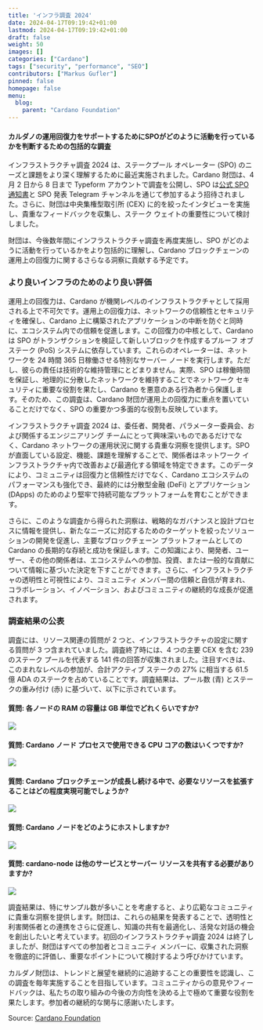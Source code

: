 ```yaml
---
title: 'インフラ調査 2024'
date: 2024-04-17T09:19:42+01:00
lastmod: 2024-04-17T09:19:42+01:00
draft: false
weight: 50
images: []
categories: ["Cardano"]
tags: ["security", "performance", "SEO"]
contributors: ["Markus Gufler"]
pinned: false
homepage: false
menu:
  blog:
    parent: "Cardano Foundation"
---
```


#### カルダノの運用回復力をサポートするためにSPOがどのように活動を行っているかを判断するための包括的な調査

インフラストラクチャ調査 2024 は、ステークプール オペレーター (SPO) のニーズと課題をより深く理解するために最近実施されました。Cardano 財団は、4 月 2 日から 8 日まで Typeform アカウントで調査を公開し、SPO は[公式 SPO 通知書](https://cardanocommunity.typeform.com/cf-delegation/)と SPO 発表 Telegram チャンネルを通じて参加するよう招待されました。さらに、財団は中央集権型取引所 (CEX) に的を絞ったインタビューを実施し、貴重なフィードバックを収集し、ステーク ウェイトの重要性について検討しました。

財団は、今後数年間にインフラストラクチャ調査を再度実施し、SPO がどのように活動を行っているかをより包括的に理解し、Cardano ブロックチェーンの運用上の回復力に関するさらなる洞察に貢献する予定です。

### より良いインフラのためのより良い評価

運用上の回復力は、Cardano が機関レベルのインフラストラクチャとして採用される上で不可欠です。運用上の回復力は、ネットワークの信頼性とセキュリティを確保し、Cardano 上に構築されたアプリケーションの中断を防ぐと同時に、エコシステム内での信頼を促進します。この回復力の中核として、Cardano は SPO がトランザクションを検証して新しいブロックを作成するプルーフ オブ ステーク (PoS) システムに依存しています。これらのオペレーターは、ネットワークを 24 時間 365 日稼働させる特別なサーバー ノードを実行します。ただし、彼らの責任は技術的な維持管理にとどまりません。実際、SPO は稼働時間を保証し、地理的に分散したネットワークを維持することでネットワーク セキュリティに重要な役割を果たし、Cardano を悪意のある行為者から保護します。そのため、この調査は、Cardano 財団が運用上の回復力に重点を置いていることだけでなく、SPO の重要かつ多面的な役割も反映しています。

インフラストラクチャ調査 2024 は、委任者、開発者、パラメーター委員会、および関係するエンジニアリング チームにとって興味深いものであるだけでなく、Cardano ネットワークの運用状況に関する貴重な洞察を提供します。SPO が直面している設定、機能、課題を理解することで、関係者はネットワーク インフラストラクチャ内で改善および最適化する領域を特定できます。このデータにより、コミュニティは回復力と信頼性だけでなく、Cardano エコシステムのパフォーマンスも強化でき、最終的には分散型金融 (DeFi) とアプリケーション (DApps) のためのより堅牢で持続可能なプラットフォームを育むことができます。

さらに、このような調査から得られた洞察は、戦略的なガバナンスと設計プロセスに情報を提供し、新たなニーズに対応するためのターゲットを絞ったソリューションの開発を促進し、主要なブロックチェーン プラットフォームとしての Cardano の長期的な存続と成功を保証します。この知識により、開発者、ユーザー、その他の関係者は、エコシステムへの参加、投資、または一般的な貢献について情報に基づいた決定を下すことができます。さらに、インフラストラクチャの透明性と可視性により、コミュニティ メンバー間の信頼と自信が育まれ、コラボレーション、イノベーション、およびコミュニティの継続的な成長が促進されます。

### 調査結果の公表

調査には、リソース関連の質問が 2 つと、インフラストラクチャの設定に関する質問が 3 つ含まれていました。調査終了時には、4 つの主要 CEX を含む 239 のステーク プールを代表する 141 件の回答が収集されました。注目すべきは、このまれなレベルの参加が、合計アクティブ ステークの 27% に相当する 61.5 億 ADA のステークを占めていることです。調査結果は、プール数 (青) とステークの重み付け (赤) に基づいて、以下に示されています。

#### 質問: 各ノードの RAM の容量は GB 単位でどれくらいですか?

<image src="https://ucarecdn.com/c38a9702-4676-4c19-9ed6-334756149d9b/"></image>

#### 質問: Cardano ノード プロセスで使用できる CPU コアの数はいくつですか?

<image src="https://ucarecdn.com/21d9a9ed-46a0-41ee-9d1b-0cf01c6d7937/"></image>

#### 質問: Cardano ブロックチェーンが成長し続ける中で、必要なリソースを拡張することはどの程度実現可能でしょうか?

<image src="https://ucarecdn.com/8180c1bf-113f-4993-92fd-545c37200901/"></image>

#### 質問: Cardano ノードをどのようにホストしますか?

<image src="https://ucarecdn.com/d4cb7f8f-5306-46fb-8d36-6f839340b80c/"></image>

#### 質問: cardano-node は他のサービスとサーバー リソースを共有する必要がありますか?

<image src="https://ucarecdn.com/717103c7-2c42-44e7-954f-8aa561f29f31/"></image><br>

調査結果は、特にサンプル数が多いことを考慮すると、より広範なコミュニティに貴重な洞察を提供します。財団は、これらの結果を発表することで、透明性と利害関係者との連携をさらに促進し、知識の共有を最適化し、活発な対話の機会を創出したいと考えています。初回のインフラストラクチャ調査 2024 は終了しましたが、財団はすべての参加者とコミュニティ メンバーに、収集された洞察を徹底的に評価し、重要なポイントについて検討するよう呼びかけています。

カルダノ財団は、トレンドと展望を継続的に追跡することの重要性を認識し、この調査を毎年実施することを目指しています。コミュニティからの意見やフィードバックは、私たちの取り組みの今後の方向性を決める上で極めて重要な役割を果たします。参加者の継続的な関与に感謝いたします。

Source: [Cardano Foundation](https://cardanofoundation.org/blog/infrastructure-survey-2024)
